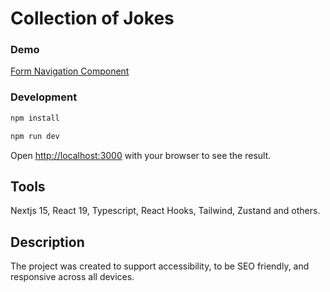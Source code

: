 # Collection of Jokes

### Demo

[Form Navigation Component]()

### Development

```bash
npm install
```

```bash
npm run dev
```

Open [http://localhost:3000](http://localhost:3000) with your browser to see the result.

## Tools

Nextjs 15, React 19, Typescript, React Hooks, Tailwind, Zustand and others.

## Description

The project was created to support accessibility, to be SEO friendly, and responsive across all devices.
